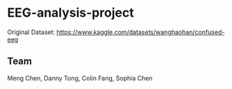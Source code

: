 # EEG-analysis-project

Original Dataset: https://www.kaggle.com/datasets/wanghaohan/confused-eeg

## Team
Meng Chen, Danny Tong, Colin Fang, Sophia Chen
